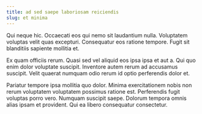 ```yaml
---
title: ad sed saepe laboriosam reiciendis
slug: et minima
---
```


Qui neque hic. Occaecati eos qui nemo sit laudantium nulla. Voluptatem voluptas velit quas excepturi. Consequatur eos ratione tempore. Fugit sit blanditiis sapiente mollitia et.

Ex quam officiis rerum. Quasi sed vel aliquid eos ipsa ipsa et aut a. Qui quo enim dolor voluptate suscipit. Inventore autem rerum ad accusamus suscipit. Velit quaerat numquam odio rerum id optio perferendis dolor et.

Pariatur tempore ipsa mollitia quo dolor. Minima exercitationem nobis non rerum voluptatem voluptatem possimus ratione est. Perferendis fugit voluptas porro vero. Numquam suscipit saepe. Dolorum tempora omnis alias ipsam et provident. Qui ea libero consequatur consectetur.
